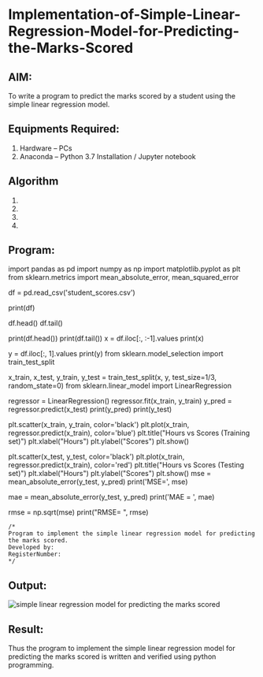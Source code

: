 # Implementation-of-Simple-Linear-Regression-Model-for-Predicting-the-Marks-Scored

## AIM:
To write a program to predict the marks scored by a student using the simple linear regression model.

## Equipments Required:
1. Hardware – PCs
2. Anaconda – Python 3.7 Installation / Jupyter notebook

## Algorithm
1. 
2. 
3. 
4. 

## Program:
import pandas as pd
import numpy as np
import matplotlib.pyplot as plt
from sklearn.metrics import mean_absolute_error, mean_squared_error


df = pd.read_csv('student_scores.csv')


print(df)


df.head()
df.tail()

print(df.head())
print(df.tail())
x = df.iloc[:, :-1].values
print(x)

y = df.iloc[:, 1].values
print(y)
from sklearn.model_selection import train_test_split

x_train, x_test, y_train, y_test = train_test_split(x, y, test_size=1/3, random_state=0)
from sklearn.linear_model import LinearRegression

regressor = LinearRegression()
regressor.fit(x_train, y_train)
y_pred = regressor.predict(x_test)
print(y_pred)
print(y_test)


plt.scatter(x_train, y_train, color='black')
plt.plot(x_train, regressor.predict(x_train), color='blue')
plt.title("Hours vs Scores (Training set)")
plt.xlabel("Hours")
plt.ylabel("Scores")
plt.show()


plt.scatter(x_test, y_test, color='black')
plt.plot(x_train, regressor.predict(x_train), color='red')
plt.title("Hours vs Scores (Testing set)")
plt.xlabel("Hours")
plt.ylabel("Scores")
plt.show()
mse = mean_absolute_error(y_test, y_pred)
print('MSE=', mse)

mae = mean_absolute_error(y_test, y_pred)
print('MAE = ', mae)

rmse = np.sqrt(mse)
print("RMSE= ", rmse)
```
/*
Program to implement the simple linear regression model for predicting the marks scored.
Developed by: 
RegisterNumber:  
*/
```

## Output:
![simple linear regression model for predicting the marks scored](sam.png)


## Result:
Thus the program to implement the simple linear regression model for predicting the marks scored is written and verified using python programming.

